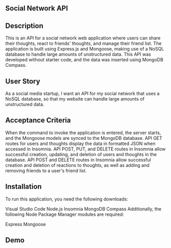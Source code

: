 ## Social Network API

## Description
This is an API for a social network web application where users can share their thoughts, react to friends' thoughts, and manage their friend list. The application is built using Express.js and Mongoose, making use of a NoSQL database to handle large amounts of unstructured data. This API was developed without starter code, and the data was inserted using MongoDB Compass.

## User Story
As a social media startup, I want an API for my social network that uses a NoSQL database, so that my website can handle large amounts of unstructured data.

## Acceptance Criteria

When the command to invoke the application is entered, the server starts, and the Mongoose models are synced to the MongoDB database.
API GET routes for users and thoughts display the data in formatted JSON when accessed in Insomnia.
API POST, PUT, and DELETE routes in Insomnia allow successful creation, updating, and deletion of users and thoughts in the database.
API POST and DELETE routes in Insomnia allow successful creation and deletion of reactions to thoughts, as well as adding and removing friends to a user's friend list.

## Installation

To run this application, you need the following downloads:

Visual Studio Code
Node.js
Insomnia
MongoDB Compass
Additionally, the following Node Package Manager modules are required:

Express
Mongoose

## Demo
